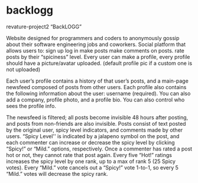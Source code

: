 # backlogg
revature-project2
“BackLOGG”

Website designed for programmers and coders to anonymously gossip about their software engineering jobs and coworkers. Social platform that allows users to:
sign up
log in
make posts
make comments on posts.
rate posts by their “spiciness” level. 
Every user can make a profile, every profile should have a picture/avatar uploaded. (default profile pic if a custom one is not uploaded)

Each user’s profile contains a history of that user’s posts, and a main-page newsfeed composed of posts from other users. Each profile also contains the following information about the user: username (required). You can also add a company, profile photo, and a profile bio. You can also control who sees the profile info.

The newsfeed is filtered; all posts become invisible 48 hours after posting, and posts from non-friends are also invisible. Posts consist of text posted by the original user, spicy level indicators, and comments made by other users. “Spicy Level'' is indicated by a jalapeno symbol on the post, and each commenter can increase or decrease the spicy level by clicking “Spicy!” or “Mild.” options, respectively. Once a commenter has rated a post hot or not, they cannot rate that post again. Every five “Hot!” ratings increases the spicy level by one rank, up to a max of rank 5 (25 Spicy votes). Every “Mild.” vote cancels out a “Spicy!” vote 1-to-1, so every 5 “Mild.” votes will decrease the spicy rank.
